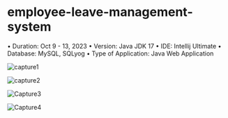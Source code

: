 # employee-leave-management-system

• Duration: Oct 9 - 13, 2023
• Version: Java JDK 17
• IDE: Intellij Ultimate
• Database: MySQL, SQLyog
• Type of Application: Java Web Application

![capture1](https://github.com/Softjay10/employee-leave-management-system/assets/137483242/0634bb44-8e8a-43f6-bf7c-004d5b824a11)

![capture2](https://github.com/Softjay10/employee-leave-management-system/assets/137483242/7e3c58dd-c79f-4ea3-b97d-504fd833abfd)

![Capture3](https://github.com/Softjay10/employee-leave-management-system/assets/137483242/85b678ad-3e2a-4825-b402-358bd757ec90)

![Capture4](https://github.com/Softjay10/employee-leave-management-system/assets/137483242/d9cc55f1-b3db-4f2b-9bd6-72f4a3bc0b06)
